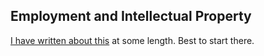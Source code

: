 ## Employment and Intellectual Property

[I have written about this](https://medium.com/blackprint-building-something-bigger-together/the-ip-agreement-and-tech-hiring-158079f2d9e2) at some length.  Best to start there. 
